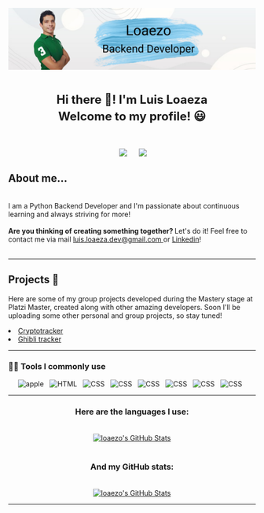 <p align="center">
<a href="https://github.com/loaezo"><img src = "./assets/loaezo.png"> </a>
</p>

<p align="center">
</p>
<h1 align=center><font size = 5>Hi there 👋! I'm Luis Loaeza<br> Welcome to my profile! 😃</font></h1>
<br>
<p align='center'>
&nbsp;&nbsp;&nbsp;&nbsp;
  <a href="https://www.linkedin.com/in/loaezo/"><img src="https://img.shields.io/badge/linkedin-%230077B5.svg?&style=for-the-badge&logo=linkedin&logoColor=white" /></a>&nbsp;&nbsp;&nbsp;
  &nbsp;
  <a href="https://platzi.com/p/Loaezo"><img src="https://img.shields.io/badge/Platzi-98CA3F.svg?&style=for-the-badge&logo=platzi&logoColor=white" /></a>&nbsp;&nbsp;&nbsp;&nbsp;
</p>


## About me... 
<br>
I am a Python Backend Developer and I'm passionate about continuous learning and always striving for more!
<br>
<br>
<b>Are you thinking of creating something together? </b> Let's do it! Feel free to contact me via  mail
 <a href="mailto:luis.loaeza.dev@gmail.com">luis.loaeza.dev@gmail.com </a>or <a href="https://www.linkedin.com/in/loaezo/">Linkedin</a>!
 <br>
<br>

***

## Projects 🚀
Here are some of my group projects developed during the Mastery stage at Platzi Master, created along with other amazing developers. Soon I'll be uploading some other personal and group projects, so stay tuned!<br>
<li> <a href="https://cryptotracker-master.netlify.app/">Cryptotracker</a></li>
<li> <a href="https://ghibli-tracker.herokuapp.com/">Ghibli tracker</a></li>
</p>

***


<h3>👨‍💻 Tools I commonly use</h3>
<p align="center">
  <img src="https://img.shields.io/badge/Git-gray?style=for-the-badge&logo=git&logoColor=white" alt="apple" />&nbsp;&nbsp;
  <img src="https://img.shields.io/badge/Github-E34F26?style=for-the-badge&logo=github&logoColor=white" alt="HTML" />&nbsp;&nbsp;
  <img src="https://img.shields.io/badge/python-success?style=for-the-badge&logo=python&logoColor=white" alt="CSS" />&nbsp;&nbsp;
   <img src="https://img.shields.io/badge/django-red?style=for-the-badge&logo=Django&logoColor=white" alt="CSS" />&nbsp;&nbsp;
   <img src="https://img.shields.io/badge/flask-gray?style=for-the-badge&logo=Flask&logoColor=white" alt="CSS" />&nbsp;&nbsp;
  <img src="https://img.shields.io/badge/mysql-1572B6?style=for-the-badge&logo=mysql&logoColor=white" alt="CSS" />&nbsp;&nbsp;
  <img src="https://img.shields.io/badge/postgresql-1572B6?style=for-the-badge&logo=postgresql&logoColor=white" alt="CSS" />&nbsp;&nbsp;
  <img src="https://img.shields.io/badge/heroku-blueviolet?style=for-the-badge&logo=heroku&logoColor=white" alt="CSS" />&nbsp;&nbsp;
</p>

---
<div align="center">
<h3>Here are the languages I use:</h3>
<br>

<a href="https://github.com/loaezo">
  <img align="center" src="https://github-readme-stats.vercel.app/api/top-langs/?username=loaezo&theme=dracula&count_private=true&hide=css,blade" alt="loaezo's GitHub Stats" />
</a>
<br>
<br>
<h3>And my GitHub stats:</h3>
<br>
<a href="https://github.com/loaezo">
  <img align="center" src="https://github-readme-stats.vercel.app/api?username=loaezo&count_private=true&show_icons=true&line_height=27&theme=dracula" alt="loaezo's GitHub Stats"/>
</a>
</div>

---
